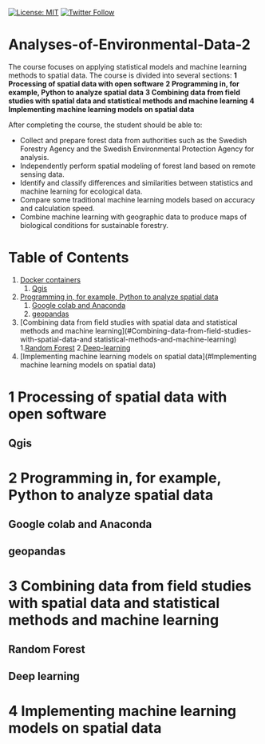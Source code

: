 [![License: MIT](https://img.shields.io/badge/License-MIT-yellow.svg)](https://opensource.org/licenses/MIT)
[![Twitter Follow](https://img.shields.io/twitter/follow/William_Lidberg?style=social)](https://twitter.com/william_lidberg)

# Analyses-of-Environmental-Data-2

The course focuses on applying statistical models and machine learning methods to spatial data. The course is divided into several sections:
**1 Processing of spatial data with open software** 
**2 Programming in, for example, Python to analyze spatial data**
**3 Combining data from field studies with spatial data and statistical methods and machine learning** 
**4 Implementing machine learning models on spatial data**

After completing the course, the student should be able to:
*	Collect and prepare forest data from authorities such as the Swedish Forestry Agency and the Swedish Environmental Protection Agency for analysis.
*	Independently perform spatial modeling of forest land based on remote sensing data.
*	Identify and classify differences and similarities between statistics and machine learning for ecological data.
*	Compare some traditional machine learning models based on accuracy and calculation speed.
*	Combine machine learning with geographic data to produce maps of biological conditions for sustainable forestry.

# Table of  Contents

1. [Docker containers](#Processing-of-spatial-data-with-open-software)
   1. [Qgis](##Qgis)
2. [Programming in, for example, Python to analyze spatial data](#2-Programming-in-Python-to-analyze-spatial-data)
   1. [Google colab and Anaconda](##Google-colab-and-Anaconda)
   2. [geopandas](##geopandas)
3. [Combining data from field studies with spatial data and statistical methods and machine learning](#Combining-data-from-field-studies-with-spatial-data-and statistical-methods-and-machine-learning)
   1.[Random Forest](##Random-Forest)
   2.[Deep-learning](##Deep-learning)
5. [Implementing machine learning models on spatial data](#Implementing machine learning models on spatial data)


# 1 Processing of spatial data with open software

## Qgis

## 
# 2 Programming in, for example, Python to analyze spatial data

## Google colab and Anaconda

## geopandas


# 3 Combining data from field studies with spatial data and statistical methods and machine learning
## Random Forest

## Deep learning

# 4 Implementing machine learning models on spatial data
